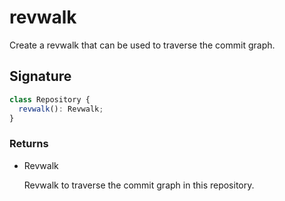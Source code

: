 # revwalk

Create a revwalk that can be used to traverse the commit graph.

## Signature

```ts
class Repository {
  revwalk(): Revwalk;
}
```

### Returns

<ul class="param-ul">
  <li class="param-li param-li-root">
    <span class="param-type">Revwalk</span>
    <br>
    <p class="param-description">Revwalk to traverse the commit graph in this repository.</p>
  </li>
</ul>